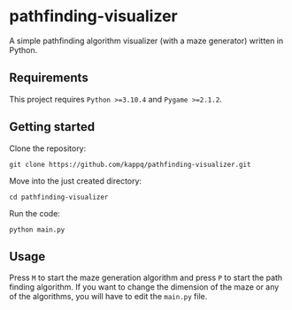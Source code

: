 # pathfinding-visualizer
A simple pathfinding algorithm visualizer (with a maze generator) written in Python.

## Requirements
This project requires `Python >=3.10.4` and `Pygame >=2.1.2`.

## Getting started
Clone the repository:
```
git clone https://github.com/kappq/pathfinding-visualizer.git
```
Move into the just created directory:
```
cd pathfinding-visualizer
```
Run the code:
```
python main.py
```

## Usage
Press `M` to start the maze generation algorithm and press `P` to start the path finding algorithm. If you want to change the dimension of the maze or any of the algorithms, you will have to edit the `main.py` file.
